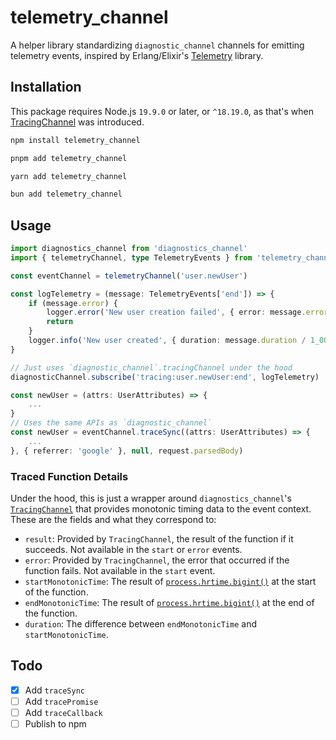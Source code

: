telemetry_channel
====

A helper library standardizing `diagnostic_channel` channels for emitting telemetry events, inspired by Erlang/Elixir's [Telemetry](https://hexdocs.pm/telemetry) library.

## Installation

This package requires Node.js `19.9.0` or later, or `^18.19.0`, as that's
when [TracingChannel](https://nodejs.org/api/diagnostics_channel.html#class-tracingchannel) was introduced.

```bash
npm install telemetry_channel

pnpm add telemetry_channel

yarn add telemetry_channel

bun add telemetry_channel
```

## Usage

```typescript
import diagnostics_channel from 'diagnostics_channel'
import { telemetryChannel, type TelemetryEvents } from 'telemetry_channel'

const eventChannel = telemetryChannel('user.newUser')

const logTelemetry = (message: TelemetryEvents['end']) => {
	if (message.error) {
		logger.error('New user creation failed', { error: message.error })
		return
	}
	logger.info('New user created', { duration: message.duration / 1_000_000 })
}

// Just uses `diagnostic_channel`.tracingChannel under the hood
diagnosticChannel.subscribe('tracing:user.newUser:end', logTelemetry)

const newUser = (attrs: UserAttributes) => {
	...
}
// Uses the same APIs as `diagnostic_channel`
const newUser = eventChannel.traceSync((attrs: UserAttributes) => {
	...
}, { referrer: 'google' }, null, request.parsedBody)
```

### Traced Function Details
Under the hood, this is just a wrapper around `diagnostics_channel`'s [`TracingChannel`](https://nodejs.org/docs/latest-v18.x/api/diagnostics_channel.html#class-tracingchannel)
that provides monotonic timing data to the event context. These are the fields
and what they correspond to:

- `result`: Provided by `TracingChannel`, the result of the function if it succeeds. Not available in the `start` or `error` events.
- `error`: Provided by `TracingChannel`, the error that occurred if the function fails. Not available in the `start` event.
- `startMonotonicTime`: The result of [`process.hrtime.bigint()`](https://nodejs.org/api/process.html#processhrtimebigint) at the start of the function.
- `endMonotonicTime`: The result of [`process.hrtime.bigint()`](https://nodejs.org/api/process.html#processhrtimebigint) at the end of the function.
- `duration`: The difference between `endMonotonicTime` and `startMonotonicTime`.

## Todo
- [x] Add `traceSync`
- [ ] Add `tracePromise`
- [ ] Add `traceCallback`
- [ ] Publish to npm
